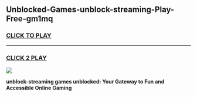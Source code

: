 
## Unblocked-Games-unblock-streaming-Play-Free-gm1mq
<h3>
<a href="https://premium76.site?title=unblock-streaming&ref=18A1">CLICK TO PLAY</a></h3>
<hr>

<h3>
<a href="https://premium76.site?title=unblock-streaming&ref=18A1">CLICK 2 PLAY</a>
  
</h3>

<a href="https://premium76.site?title=unblock-streaming&ref=18A1"><img src="https://clearcache.store/games.png"></a>


**unblock-streaming games unblocked: Your Gateway to Fun and Accessible Online Gaming**
